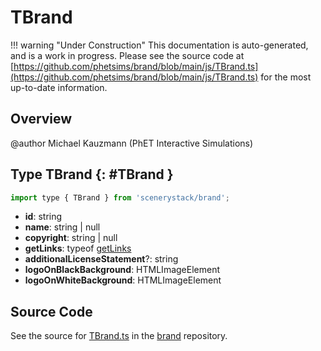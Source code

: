 # TBrand

!!! warning "Under Construction"
    This documentation is auto-generated, and is a work in progress. Please see the source code at
    [https://github.com/phetsims/brand/blob/main/js/TBrand.ts](https://github.com/phetsims/brand/blob/main/js/TBrand.ts) for the most up-to-date information.

## Overview

@author Michael Kauzmann (PhET Interactive Simulations)

## Type TBrand {: #TBrand }


```js
import type { TBrand } from 'scenerystack/brand';
```


- **id**: <span style="color: hsla(calc(var(--md-hue) + 180deg),80%,40%,1);">string</span>
- **name**: <span style="color: hsla(calc(var(--md-hue) + 180deg),80%,40%,1);">string</span> | <span style="color: hsla(calc(var(--md-hue) + 180deg),80%,40%,1);">null</span>
- **copyright**: <span style="color: hsla(calc(var(--md-hue) + 180deg),80%,40%,1);">string</span> | <span style="color: hsla(calc(var(--md-hue) + 180deg),80%,40%,1);">null</span>
- **getLinks**: typeof [getLinks](../brand/getLinks.md)
- **additionalLicenseStatement**?: <span style="color: hsla(calc(var(--md-hue) + 180deg),80%,40%,1);">string</span>
- **logoOnBlackBackground**: HTMLImageElement
- **logoOnWhiteBackground**: HTMLImageElement




## Source Code

See the source for [TBrand.ts](https://github.com/phetsims/brand/blob/main/js/TBrand.ts) in the [brand](https://github.com/phetsims/brand) repository.
